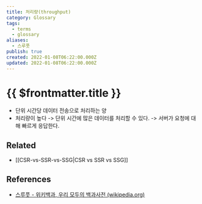 ```yaml
---
title: 처리량(throughput)
category: Glossary
tags:
  - terms
  - glossary
aliases:
  - 스루풋
publish: true
created: 2022-01-08T06:22:00.000Z
updated: 2022-01-08T06:22:00.000Z
---
```


# {{ $frontmatter.title }}

- 단위 시간당 데이터 전송으로 처리하는 양
- 처리량이 높다 -> 단위 시간에 많은 데이터를 처리할 수 있다. -> 서버가 요청에 대해 빠르게 응답한다.

## Related

- [[CSR-vs-SSR-vs-SSG|CSR vs SSR vs SSG]]

## References

- [스루풋 - 위키백과, 우리 모두의 백과사전 (wikipedia.org)](https://ko.wikipedia.org/wiki/%EC%8A%A4%EB%A3%A8%ED%92%8B)
